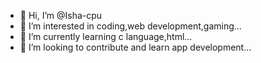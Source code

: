 - 👋 Hi, I’m @Isha-cpu
- 👀 I’m interested in coding,web development,gaming...
- 🌱 I’m currently learning c language,html...
- 💞️ I’m looking to contribute and learn app development...


<!---
Isha-cpu/Isha-cpu is a ✨ special ✨ repository because its `README.md` (this file) appears on your GitHub profile.
You can click the Preview link to take a look at your changes.
--->
